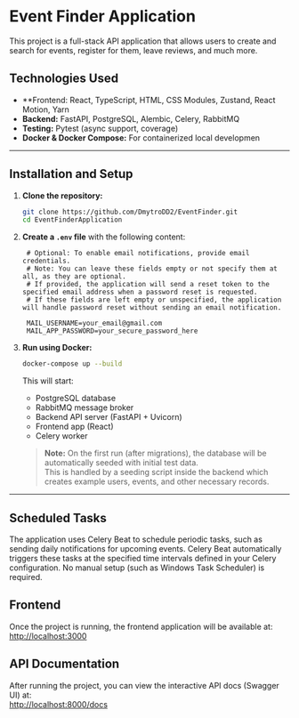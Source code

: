 # Event Finder Application

This project is a full-stack API application that allows users to create and search for events, register for them, leave reviews, and much more.

## Technologies Used

- **Frontend: React, TypeScript, HTML, CSS Modules, Zustand, React Motion, Yarn 
- **Backend:** FastAPI, PostgreSQL, Alembic, Celery, RabbitMQ  
- **Testing:** Pytest (async support, coverage)  
- **Docker & Docker Compose:** For containerized local developmen

---

## Installation and Setup

1. **Clone the repository:**
    ```bash
    git clone https://github.com/DmytroDD2/EventFinder.git
    cd EventFinderApplication
    ```

2. **Create a `.env` file** with the following content:

    ```env
     # Optional: To enable email notifications, provide email credentials.
     # Note: You can leave these fields empty or not specify them at all, as they are optional.
     # If provided, the application will send a reset token to the specified email address when a password reset is requested.
     # If these fields are left empty or unspecified, the application will handle password reset without sending an email notification.

     MAIL_USERNAME=your_email@gmail.com
     MAIL_APP_PASSWORD=your_secure_password_here
    ```

3. **Run using Docker:**
    ```bash
    docker-compose up --build
    ```
    This will start:

     - PostgreSQL database  
     - RabbitMQ message broker  
     - Backend API server (FastAPI + Uvicorn)  
     - Frontend app (React)  
     - Celery worker  
   
   > **Note:** On the first run (after migrations), the database will be automatically seeded with initial test data.  
   > This is handled by a seeding script inside the backend which creates example users, events, and other necessary records.
---


## Scheduled Tasks

The application uses Celery Beat to schedule periodic tasks, such as sending daily notifications for upcoming events. Celery Beat automatically triggers these tasks at the specified time intervals defined in your Celery configuration. No manual setup (such as Windows Task Scheduler) is required.

## Frontend

Once the project is running, the frontend application will be available at:  
[http://localhost:3000](http://localhost:3000)

## API Documentation

After running the project, you can view the interactive API docs (Swagger UI) at:  
[http://localhost:8000/docs](http://localhost:8000/docs)
